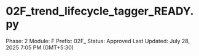 # 02F_trend_lifecycle_tagger_READY.py

Phase: 2
Module: F
Prefix: 02F_
Status: Approved
Last Updated: July 28, 2025 7:05 PM (GMT+5:30)